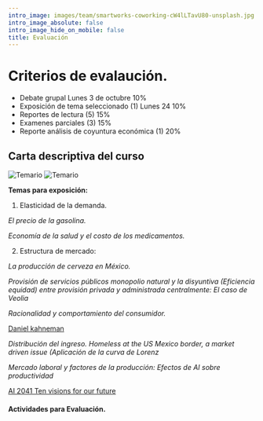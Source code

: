 ```yaml
---
intro_image: images/team/smartworks-coworking-cW4lLTavU80-unsplash.jpg
intro_image_absolute: false
intro_image_hide_on_mobile: false
title: Evaluación
---
```


# Criterios de evalaución.

- Debate grupal Lunes 3 de octubre                     10%
- Exposición de tema seleccionado (1) Lunes 24 10%
- Reportes  de lectura   (5)          15%
- Examenes  parciales    (3)          15%
- Reporte  análisis de coyuntura económica (1) 20%  

## Carta descriptiva del curso

![Temario](/images/rsz_temario1.jpg)
![Temario](/images/temario2.jpg)

**Temas para exposición:**

1. Elasticidad de la demanda.

*El precio de la gasolina.*

*Economía de la salud y el costo de los medicamentos.*

2. Estructura de mercado: 

*La producción de cerveza en México.*

*Provisión de servicios públicos monopolio natural y la disyuntiva (Eficiencia equidad) entre provisión privada y administrada centralmente: El caso de Veolia*

*Racionalidad y comportamiento del consumidor.*

[Daniel kahneman ](https://www.uzh.ch/cmsssl/suz/dam/jcr:ffffffff-fad3-547b-ffff-ffffe54d58af/10.18_kahneman_tversky_81.pdf)

*Distribución del ingreso. Homeless at the US Mexico border, a market driven issue  (Aplicación de la curva de Lorenz*

*Mercado laboral y factores de la producción: Efectos de AI sobre productividad*  

[AI 2041 Ten visions for our future](https://drive.google.com/file/d/1Ow1DjyrV21YRIOmzSVl60aPGbrNJj3ef/view?usp=sharing)


#### Actividades para Evaluación.

  